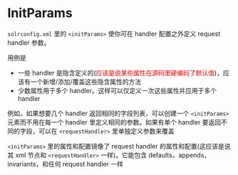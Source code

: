 # InitParams

`solrconfig.xml` 里的 `<initParams>` 使你可在 handler 配置之外定义 request handler 参数。

用例是

* 一些 handler 是隐含定义的(<font color='red'>应该是说某些属性在源码里硬编码了默认值</font>)，应该有一个新增/添加/覆盖这些隐含属性的方法
* 少数属性用于多个 handler。这样可以仅定义一次这些属性并应用于多个 handler

例如，如果想要几个 handler 返回相同的字段列表，可以创建一个 `<initParams>` 元素而不用在每一个 handler 里定义相同的参数。如果有单个 handler 要返回不同的字段，可以在 `<requestHandler>` 里单独定义参数来覆盖

`<initParams>` 里的属性和配置镜像了 request handler 的属性和配置(这应该是说其 xml 节点和 `<requestHandler>` 一样)。它能包含 defaults，appends，invariants，和任何 request handler 一样